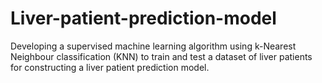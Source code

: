 # Liver-patient-prediction-model
Developing a supervised machine learning algorithm using k-Nearest Neighbour classification (KNN) to train and test a dataset of liver patients for constructing a liver patient prediction model.
